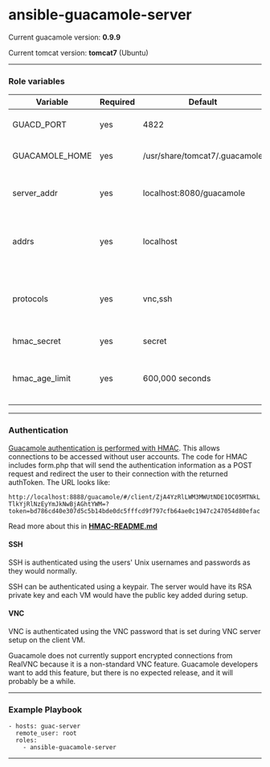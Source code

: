 # ansible-guacamole-server

Current guacamole version: **0.9.9**

Current tomcat version: **tomcat7** (Ubuntu)

---
### Role variables
| Variable                | Required | Default | Choices                   | Comments                                 |
|-------------------------|----------|---------|---------------------------|------------------------------------------|
| GUACD_PORT              | yes      | 4822    | any port                  | use in `guacamole.properties` template   |
| GUACAMOLE_HOME          | yes      | /usr/share/tomcat7/.guacamole |                | [Read this if you want to move `GUACAMOLE_HOME`](http://guacamole.incubator.apache.org/doc/gug/configuring-guacamole.html)|
| server_addr             | yes      | localhost:8080/guacamole  | hostname of the server | This is used to get the beginning of the URL by the URL generator|
| addrs                   | yes      | localhost| any IPs you want to connect to| used in `gen_guac_url.py` template|
| protocols               | yes      | vnc,ssh | vnc, ssh                  | used in `gen_guac_url.py` template to specify the connection types we want for each addr|
| hmac_secret             | yes      | secret  | any string                | HMAC auth relies on this, so make it good!                         |
| hmac_age_limit          | yes      | 600,000 seconds | time in seconds   | used in `gucamole.properties` template to set how long a generated URL is valid|
---
### Authentication
[Guacamole authentication is performed with HMAC](https://github.com/calvinmclean/guacamole-auth-hmac). This allows connections to be accessed without user accounts. The code for HMAC includes form.php that will send the authentication information as a POST request and redirect the user to their connection with the returned authToken. The URL looks like:

`http://localhost:8888/guacamole/#/client/ZjA4YzRlLWM3MWUtNDE1OC05MTNkLTlkYjRlNzEyYmJkNwBjAGhtYWM=?token=bd786cd40e307d5c5b14bde0dc5fffcd9f797cfb64ae0c1947c247054d80efac`

Read more about this in **[HMAC-README.md](https://gitlab.cyverse.org/calvinmclean/Guacamole-READMEs/blob/master/HMAC-README.md)**

#### SSH
SSH is authenticated using the users' Unix usernames and passwords as they would normally.

SSH can be authenticated using a keypair. The server would have its RSA private key and each VM would have the public key added during setup.

#### VNC
VNC is authenticated using the VNC password that is set during VNC server setup on the client VM.

Guacamole does not currently support encrypted connections from RealVNC because it is a non-standard VNC feature. Guacamole developers want to add this feature, but there is no expected release, and it will probably be a while.

---
### Example Playbook
```
- hosts: guac-server
  remote_user: root
  roles:
    - ansible-guacamole-server
```
---
